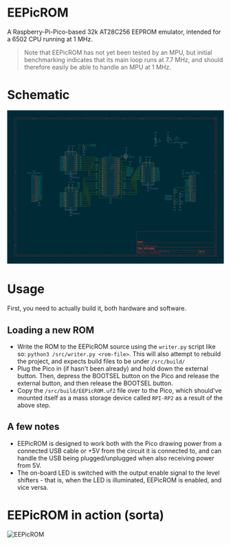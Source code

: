 # EEPicROM
A Raspberry-Pi-Pico-based 32k AT28C256 EEPROM emulator, intended for a 6502 CPU running at 1 MHz.

> Note that EEPicROM has not yet been tested by an MPU, but initial benchmarking indicates that its main loop runs at
> 7.7 MHz, and should therefore easily be able to handle an MPU at 1 MHz.


# Schematic
![Schematic](/assets/schematic.png)


# Usage
First, you need to actually build it, both hardware and software.

## Loading a new ROM
- Write the ROM to the EEPicROM source using the `writer.py` script like so: `python3 /src/writer.py <rom-file>`. This will also attempt to rebuild the project, and expects build files to be under `/src/build/`
- Plug the Pico in (if hasn't been already) and hold down the external button. Then, depress the BOOTSEL button on the Pico and release the external button, and then release the BOOTSEL button.
- Copy the `/src/build/EEPicROM.uf2` file over to the Pico, which should've mounted itself as a mass storage device called `RPI-RP2` as a result of the above step.

## A few notes
- EEPicROM is designed to work both with the Pico drawing power from a connected USB cable or +5V from the circuit it is connected to, and can handle the USB being plugged/unplugged when also receiving power from 5V.
- The on-board LED is switched with the output enable signal to the level shifters - that is, when the LED is illuminated, EEPicROM is enabled, and vice versa.

# EEPicROM in action (sorta)
![EEPicROM](/assets/EEPicROM_basic_setup.png)